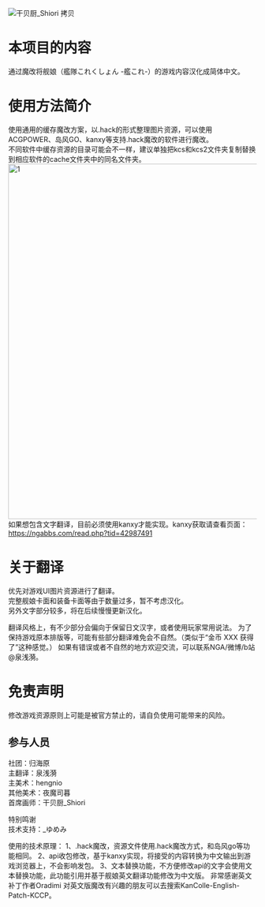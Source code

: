 ![干贝厨_Shiori 拷贝](https://github.com/user-attachments/assets/ee050bda-1371-42e7-a480-b25ea45015a8)
# 本项目的内容
通过魔改将舰娘（艦隊これくしょん -艦これ-）的游戏内容汉化成简体中文。


# 使用方法简介
使用通用的缓存魔改方案，以.hack的形式整理图片资源，可以使用ACGPOWER、岛风GO、kanxy等支持.hack魔改的软件进行魔改。  
不同软件中缓存资源的目录可能会不一样，建议单独把kcs和kcs2文件夹复制替换到相应软件的cache文件夹中的同名文件夹。  
<img width="1200" height="720" alt="1" src="https://github.com/user-attachments/assets/440de43d-597d-4c20-ba8b-3b4d43a6b5cb" />
如果想包含文字翻译，目前必须使用kanxy才能实现。kanxy获取请查看页面：
https://ngabbs.com/read.php?tid=42987491

# 关于翻译
优先对游戏UI图片资源进行了翻译。  
完整舰娘卡面和装备卡面等由于数量过多，暂不考虑汉化。  
另外文字部分较多，将在后续慢慢更新汉化。

翻译风格上，有不少部分会偏向于保留日文汉字，或者使用玩家常用说法。
为了保持游戏原本排版等，可能有些部分翻译难免会不自然。（类似于“金币 XXX 获得了”这种感觉。）
如果有错误或者不自然的地方欢迎交流，可以联系NGA/微博/b站@泉浅漪。

# 免责声明
修改游戏资源原则上可能是被官方禁止的，请自负使用可能带来的风险。

## 参与人员
社团：归海原  
主翻译：泉浅漪  
主美术：hengnio  
其他美术：夜魔司暮  
首席画师：干贝厨_Shiori

特别鸣谢  
技术支持：_ゆめみ

使用的技术原理：
1、.hack魔改，资源文件使用.hack魔改方式，和岛风go等功能相同。 
2、api收包修改，基于kanxy实现，将接受的内容转换为中文输出到游戏浏览器上，不会影响发包。 
3、文本替换功能，不方便修改api的文字会使用文本替换功能，此功能引用并基于舰娘英文翻译功能修改为中文版。 
非常感谢英文补丁作者Oradimi 
对英文版魔改有兴趣的朋友可以去搜索KanColle-English-Patch-KCCP。 
